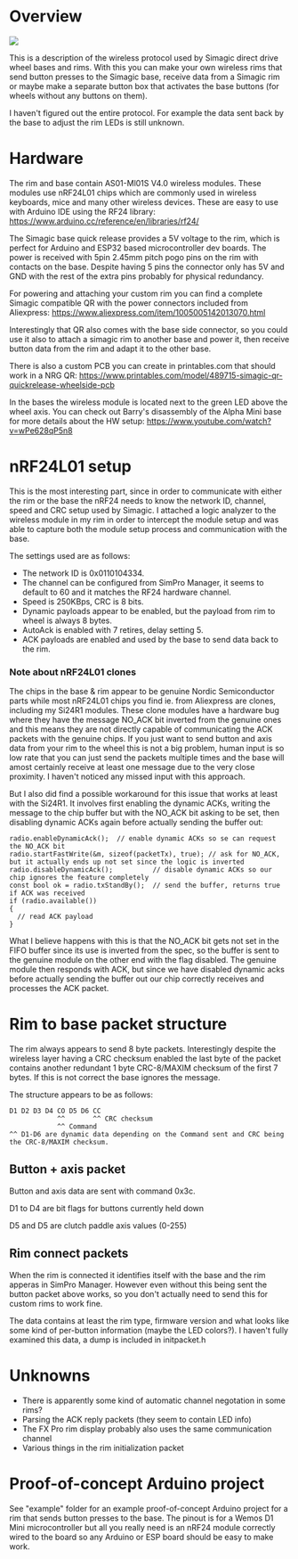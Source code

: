 # Overview

![](https://junk.kegetys.fi/simagic_banner2.jpg)

This is a description of the wireless protocol used by Simagic direct drive wheel bases and rims. With this you can make your own wireless rims that send button presses to the Simagic base, receive data from a Simagic rim or maybe make a separate button box that activates the base buttons (for wheels without any buttons on them).

I haven't figured out the entire protocol. For example the data sent back by the base to adjust the rim LEDs is still unknown.

# Hardware

The rim and base contain AS01-Ml01S V4.0 wireless modules. These modules use nRF24L01 chips which are commonly used in wireless keyboards, mice and many other wireless devices. These are easy to use with Arduino IDE using the RF24 library: https://www.arduino.cc/reference/en/libraries/rf24/

The Simagic base quick release provides a 5V voltage to the rim, which is perfect for Arduino and ESP32 based microcontroller dev boards. The power is received with 5pin 2.45mm pitch pogo pins on the rim with contacts on the base. Despite having 5 pins the connector only has 5V and GND with the rest of the extra pins probably for physical redundancy.

For powering and attaching your custom rim you can find a complete Simagic compatible QR with the power connectors included from Aliexpress: https://www.aliexpress.com/item/1005005142013070.html

Interestingly that QR also comes with the base side connector, so you could use it also to attach a simagic rim to another base and power it, then receive button data from the rim and adapt it to the other base.

There is also a custom PCB you can create in printables.com that should work in a NRG QR: https://www.printables.com/model/489715-simagic-qr-quickrelease-wheelside-pcb

In the bases the wireless module is located next to the green LED above the wheel axis. You can check out Barry's disassembly of the Alpha Mini base for more details about the HW setup: https://www.youtube.com/watch?v=wPe628qP5n8

# nRF24L01 setup

This is the most interesting part, since in order to communicate with either the rim or the base the nRF24 needs to know the network ID, channel, speed and CRC setup used by Simagic. I attached a logic analyzer to the wireless module in my rim in order to intercept the module setup and was able to capture both the module setup process and communication with the base.

The settings used are as follows:
- The network ID is 0x0110104334.
- The channel can be configured from SimPro Manager, it seems to default to 60 and it matches the RF24 hardware channel.
- Speed is 250KBps, CRC is 8 bits.
- Dynamic payloads appear to be enabled, but the payload from rim to wheel is always 8 bytes.
- AutoAck is enabled with 7 retires, delay setting 5.
- ACK payloads are enabled and used by the base to send data back to the rim.

### Note about nRF24L01 clones

The chips in the base & rim appear to be genuine Nordic Semiconductor parts while most nRF24L01 chips you find ie. from Aliexpress are clones, including my Si24R1 modules. These clone modules have a hardware bug where they have the message NO_ACK bit inverted from the genuine ones and this means they are not directly capable of communicating the ACK packets with the genuine chips. If you just want to send button and axis data from your rim to the wheel this is not a big problem, human input is so low rate that you can just send the packets multiple times and the base will amost certainly receive at least one message due to the very close proximity. I haven't noticed any missed input with this approach.

But I also did find a possible workaround for this issue that works at least with the Si24R1. It involves first enabling the dynamic ACKs, writing the message to the chip buffer but with the NO_ACK bit asking to be set, then disabling dynamic ACKs again before actually sending the buffer out:

```
radio.enableDynamicAck();  // enable dynamic ACKs so se can request the NO_ACK bit
radio.startFastWrite(&m, sizeof(packetTx), true); // ask for NO_ACK, but it actually ends up not set since the logic is inverted
radio.disableDynamicAck();          // disable dynamic ACKs so our chip ignores the feature completely
const bool ok = radio.txStandBy();  // send the buffer, returns true if ACK was received
if (radio.available())
{
  // read ACK payload
}
```

What I believe happens with this is that the NO_ACK bit gets not set in the FIFO buffer since its use is inverted from the spec, so the buffer is sent to the genuine module on the other end with the flag disabled. The genuine module then responds with ACK, but since we have disabled dynamic acks before actually sending the buffer out our chip correctly receives and processes the ACK packet.

# Rim to base packet structure

The rim always appears to send 8 byte packets. Interestingly despite the wireless layer having a CRC checksum enabled the last byte of the packet contains another redundant 1 byte CRC-8/MAXIM checksum of the first 7 bytes. If this is not correct the base ignores the message.

The structure appears to be as follows:
```
D1 D2 D3 D4 CO D5 D6 CC 
            ^^       ^^ CRC checksum
            ^^ Command
^^ D1-D6 are dynamic data depending on the Command sent and CRC being the CRC-8/MAXIM checksum.
```

## Button + axis packet

Button and axis data are sent with command 0x3c.

D1 to D4 are bit flags for buttons currently held down

D5 and D5 are clutch paddle axis values (0-255)

## Rim connect packets

When the rim is connected it identifies itself with the base and the rim apperas in SimPro Manager. However even without this being sent the button packet above works, so you don't actually need to send this for custom rims to work fine.

The data contains at least the rim type, firmware version and what looks like some kind of per-button information (maybe the LED colors?). I haven't fully examined this data, a dump is included in initpacket.h            

# Unknowns
- There is apparently some kind of automatic channel negotation in some rims?
- Parsing the ACK reply packets (they seem to contain LED info)
- The FX Pro rim display probably also uses the same communication channel
- Various things in the rim initialization packet

# Proof-of-concept Arduino project

See "example" folder for an example proof-of-concept Arduino project for a rim that sends button presses to the base. The pinout is for a Wemos D1 Mini microcontroller but all you really need is an nRF24 module correctly wired to the board so any Arduino or ESP board should be easy to make work.


